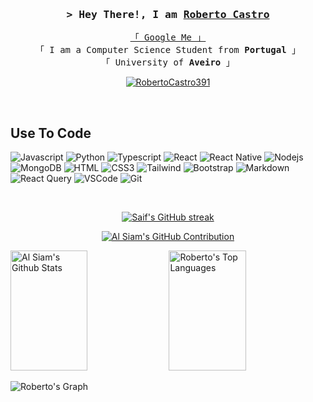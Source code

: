 <!-- Intro  -->
<h3 align="center">
        <samp>&gt; Hey There!, I am
                <b><a target="_blank" href="https://RobertoCastro391.com">Roberto Castro</a></b>
        </samp>
</h3>


<p align="center"> 
  <samp>
    <a href="https://www.google.com/search?q=Roberto+Castrom">「 Google Me 」</a>
    <br>
    「 I am a Computer Science Student from <b>Portugal</b> 」
    <br>
    「 University of <b>Aveiro</b> 」 
  </samp>
</p>

<p align="center">
 <!-- <a href="https://RobertoCastro391.com" target="blank">
  <img src="https://img.shields.io/badge/Website-DC143C?style=for-the-badge&logo=medium&logoColor=white" alt="RobertoCastro391" />
 </a> -->
 <a href="https://www.linkedin.com/in/roberto-castro-5390812b3/" target="_blank">
  <img src="https://img.shields.io/badge/LinkedIn-0077B5?style=for-the-badge&logo=linkedin&logoColor=white" alt="RobertoCastro391"/>
 </a>
 <!-- <a href="https://dev.to/RobertoCastro391" target="_blank">
  <img src="https://img.shields.io/badge/dev.to-0A0A0A?style=for-the-badge&logo=dev.to&logoColor=white" alt="RobertoCastro391" />
 </a> -->
 <!-- <a href="https://twitter.com/_RobertoCastro391" target="_blank">
  <img src="https://img.shields.io/badge/Twitter-1DA1F2?style=for-the-badge&logo=twitter&logoColor=white" />
 </a>
 <a href="https://instagram.com/_RobertoCastro391" target="_blank">
  <img src="https://img.shields.io/badge/Instagram-fe4164?style=for-the-badge&logo=instagram&logoColor=white" alt="RobertoCastro391" />
 </a>  -->
 <!-- <a href="https://facebook.com/RobertoCastro391.dev" target="_blank">
  <img src="https://img.shields.io/badge/Facebook-20BEFF?&style=for-the-badge&logo=facebook&logoColor=white" alt="RobertoCastro391"  />
  </a>  -->
</p>
<br />

## Use To Code

![Javascript](https://img.shields.io/badge/Javascript-F0DB4F?style=for-the-badge&labelColor=black&logo=javascript&logoColor=F0DB4F)
![Python](https://img.shields.io/badge/Python-61DBFB?style=for-the-badge&labelColor=black&logo=Python&logoColor=61DBFB)
![Typescript](https://img.shields.io/badge/Typescript-007acc?style=for-the-badge&labelColor=black&logo=typescript&logoColor=007acc)
![React](https://img.shields.io/badge/-React-61DBFB?style=for-the-badge&labelColor=black&logo=react&logoColor=61DBFB)
![React Native](https://img.shields.io/badge/React_Native-20232A?style=for-the-badge&logo=react&logoColor=61DAFB)
![Nodejs](https://img.shields.io/badge/Nodejs-3C873A?style=for-the-badge&labelColor=black&logo=node.js&logoColor=3C873A)
![MongoDB](https://img.shields.io/badge/MongoDB-4EA94B?style=for-the-badge&logo=mongodb&logoColor=white)
![HTML](https://img.shields.io/badge/HTML5-E34F26?style=for-the-badge&logo=html5&logoColor=white)
![CSS3](https://img.shields.io/badge/CSS3-1572B6?style=for-the-badge&logo=css3&logoColor=white)
![Tailwind](https://img.shields.io/badge/Tailwind_CSS-092749?style=for-the-badge&logo=tailwindcss&logoColor=06B6D4&labelColor=000000)
![Bootstrap](https://img.shields.io/badge/Bootstrap-563D7C?style=for-the-badge&logo=bootstrap&logoColor=white)
![Markdown](https://img.shields.io/badge/Markdown-000000?style=for-the-badge&logo=markdown&logoColor=white)
![React Query](https://img.shields.io/badge/-React_Query-FF4154?style=for-the-badge&logo=react%20query&logoColor=white)
![VSCode](https://img.shields.io/badge/Visual_Studio-0078d7?style=for-the-badge&logo=visual%20studio&logoColor=white)
![Git](https://img.shields.io/badge/Git-F05032?style=for-the-badge&logo=git&logoColor=white)

<br/>


<p align="center">
  <a href="https://github.com/RobertoCastro391">
    <img src="https://github-readme-streak-stats.herokuapp.com/?user=RobertoCastro391&theme=radical&border=7F3FBF&background=0D1117" alt="Saif's GitHub streak"/>
  </a>
</p>

<p align="center">
  <a href="https://github.com/RobertoCastro391">
    <img src="https://github-profile-summary-cards.vercel.app/api/cards/profile-details?username=RobertoCastro391&theme=radical" alt="Al Siam's GitHub Contribution"/>
  </a>
</p>

<a> 
    <a href="https://github.com/RobertoCastro391"><img alt="Al Siam's Github Stats" src="https://denvercoder1-github-readme-stats.vercel.app/api?username=RobertoCastro391&show_icons=true&count_private=true&theme=react&border_color=7F3FBF&bg_color=0D1117&title_color=F85D7F&icon_color=F8D866" height="192px" width="49.5%"/></a>
  <a href="https://github.com/RobertoCastro391"><img alt="Roberto's Top Languages" src="https://denvercoder1-github-readme-stats.vercel.app/api/top-langs/?username=RobertoCastro391&langs_count=8&layout=compact&theme=react&border_color=7F3FBF&bg_color=0D1117&title_color=F85D7F&icon_color=F8D866" height="192px" width="49.5%"/></a>
  <br/>
</a>


![Roberto's Graph](https://github-readme-activity-graph.vercel.app/graph?username=RobertoCastro391&custom_title=Roberto%20Castro's%20GitHub%20Activity%20Graph&bg_color=0D1117&color=7F3FBF&line=7F3FBF&point=7F3FBF&area_color=FFFFFF&title_color=FFFFFF&area=true)
